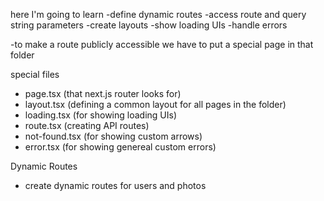 here I'm going to learn
-define dynamic routes
-access route and query string parameters
-create layouts
-show loading UIs
-handle errors

-to make a route publicly accessible we have to put a special page in that folder

special files

- page.tsx (that next.js router looks for)
- layout.tsx (defining a common layout for all pages in the folder)
- loading.tsx (for showing loading UIs)
- route.tsx (creating API routes)
- not-found.tsx (for showing custom arrows)
- error.tsx (for showing genereal custom errors)

Dynamic Routes

- create dynamic routes for users and photos
